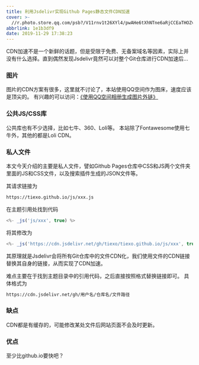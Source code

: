 ```yaml
---
title: 利用Jsdelivr实现Github Pages静态文件CDN加速
cover: >-
  //r.photo.store.qq.com/psb?/V11rnv1t26XYl4/pwAHe6tXhNTne6aRjCCEaTHOZvSG4rO48zhmoLoPcmQ!/r/dFQBAAAAAAAAnull&bo=sATpAbAE6QERCT4!&rf=photolist&t=5_yake_qzoneimgout.png
abbrlink: 1e1b3df9
date: 2019-11-29 17:38:23
---
```


CDN加速不是一个新鲜的话题，但是受限于免费、无备案域名等因素，实际上并没有什么选择。直到偶然发现Jsdelivr竟然可以对整个Git仓库进行CDN加速后...
<!--more-->

### 图片

图片的CDN方案有很多，这里就不讨论了，本站使用QQ空间作为图床，速度应该是顶尖的。
有兴趣的可以访问：<a href="https://tiexo.github.io/e4ed098a/" target="_blank">《使用QQ空间相册生成图片外链》</a>

### 公共JS/CSS库

公共库也有不少选择，比如七牛、360、Loli等。
本站除了Fontawesome使用七牛外，其他的都是Loli CDN。

### 私人文件

本文今天介绍的主要是私人文件，譬如Github Pages仓库中CSS和JS两个文件夹里面的JS和CSS文件，以及搜索插件生成的JSON文件等。

其请求链接为

```html
https://tiexo.github.io/js/xxx.js
```
在主题引用处找到代码

```js
<%- _js('js/xxx', true) %>
```
将其修改为

```js
<%- _js('https://cdn.jsdelivr.net/gh/tiexo/tiexo.github.io/js/xxx', true) %>
```

其原理就是Jsdelivr会将所有Git仓库中的文件CDN化，我们使用文件的CDN链接替换其自身的链接，从而实现了CDN加速。

难点主要在于找到主题目录中的引用代码，之后直接按照格式替换链接即可。
具体格式为

```html
https://cdn.jsdelivr.net/gh/用户名/仓库名/文件路径
```

### 缺点

CDN都是有缓存的，可能修改某处文件后网站页面不会及时更新。

### 优点

至少比github.io要快吧？